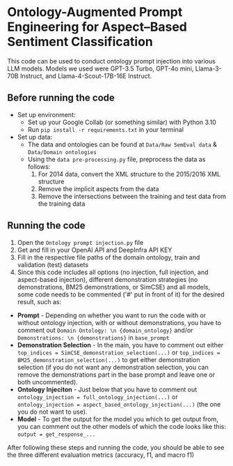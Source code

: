 # Ontology-Augmented Prompt Engineering for Aspect–Based Sentiment Classification
This code can be used to conduct ontology prompt injection into various LLM models. Models we used were GPT-3.5 Turbo, GPT-4o mini, Llama-3-70B Instruct, and Llama-4-Scout-17B-16E Instruct.

## Before running the code
- Set up environment:
  - Set up your Google Collab (or something similar) with Python 3.10
  - Run `pip install -r requirements.txt` in your terminal
- Set up data:
  - The data and ontologies can be found at `Data/Raw SemEval data` & `Data/Domain ontologies`
  - Using the `data pre-processing.py` file, preprocess the data as follows:
    1. For 2014 data, convert the XML structure to the 2015/2016 XML structure
    2. Remove the implicit aspects from the data
    3. Remove the intersections between the training and test data from the training data

## Running the code
1. Open the `Ontology prompt injection.py` file
2. Get and fill in your OpenAI API and DeepInfra API KEY
3. Fill in the respective file paths of the domain ontology, train and validation (test) datasets
4. Since this code includes all options (no injection, full injection, and aspect-based injection), different demonstration strategies (no demonstrations, BM25 demonstrations, or SimCSE) and all models, some code needs to be commented ('#' put in front of it) for the desired result, such as:
  - **Prompt** - Depending on whether you want to run the code with or without ontology injection, with or without demonstrations, you have to comment out `Domain Ontology: \n {domain_ontology}` and/or `Demonstrations: \n {demonstrations}` in `base_prompt`
  - **Demonstration Selection** - In the main, you have to comment out either `top_indices = SimCSE_demonstration_selection(...)` or `top_indices = BM25_demonstration_selection(...)` to get either demonstration selection (if you do not want any demonstration selection, you can remove the demonstrations part in the base prompt and leave one or both uncommented).
  - **Ontology Injeciton** - Just below that you have to comment out `ontology_injection = full_ontology_injection(...)` or `ontology_injection = aspect_based_ontology_injection(...)` (the one you do not want to use).
  - **Model** - To get the output for the model you which to get output from, you can comment out the other models of which the code looks like this: `output = get_response_...`

After following these steps and running the code, you should be able to see the three different evaluation metrics (accuracy, f1, and macro f1)
